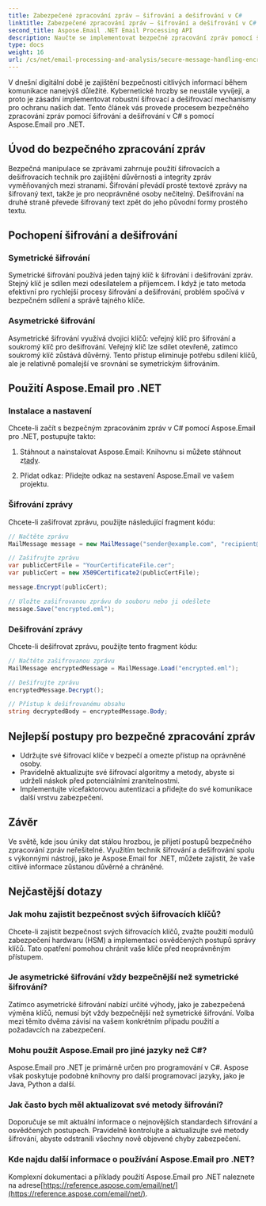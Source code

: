 ```yaml
---
title: Zabezpečené zpracování zpráv – šifrování a dešifrování v C#
linktitle: Zabezpečené zpracování zpráv – šifrování a dešifrování v C#
second_title: Aspose.Email .NET Email Processing API
description: Naučte se implementovat bezpečné zpracování zpráv pomocí šifrování a dešifrování v C# pomocí Aspose.Email for .NET. Účinně chraňte citlivá data.
type: docs
weight: 16
url: /cs/net/email-processing-and-analysis/secure-message-handling-encryption-and-decryption-in-csharp/
---
```


V dnešní digitální době je zajištění bezpečnosti citlivých informací během komunikace nanejvýš důležité. Kybernetické hrozby se neustále vyvíjejí, a proto je zásadní implementovat robustní šifrovací a dešifrovací mechanismy pro ochranu našich dat. Tento článek vás provede procesem bezpečného zpracování zpráv pomocí šifrování a dešifrování v C# s pomocí Aspose.Email pro .NET.

## Úvod do bezpečného zpracování zpráv

Bezpečná manipulace se zprávami zahrnuje použití šifrovacích a dešifrovacích technik pro zajištění důvěrnosti a integrity zpráv vyměňovaných mezi stranami. Šifrování převádí prosté textové zprávy na šifrovaný text, takže je pro neoprávněné osoby nečitelný. Dešifrování na druhé straně převede šifrovaný text zpět do jeho původní formy prostého textu.

## Pochopení šifrování a dešifrování

### Symetrické šifrování

Symetrické šifrování používá jeden tajný klíč k šifrování i dešifrování zpráv. Stejný klíč je sdílen mezi odesílatelem a příjemcem. I když je tato metoda efektivní pro rychlejší procesy šifrování a dešifrování, problém spočívá v bezpečném sdílení a správě tajného klíče.

### Asymetrické šifrování

Asymetrické šifrování využívá dvojici klíčů: veřejný klíč pro šifrování a soukromý klíč pro dešifrování. Veřejný klíč lze sdílet otevřeně, zatímco soukromý klíč zůstává důvěrný. Tento přístup eliminuje potřebu sdílení klíčů, ale je relativně pomalejší ve srovnání se symetrickým šifrováním.

## Použití Aspose.Email pro .NET

### Instalace a nastavení

Chcete-li začít s bezpečným zpracováním zpráv v C# pomocí Aspose.Email pro .NET, postupujte takto:

1.  Stáhnout a nainstalovat Aspose.Email: Knihovnu si můžete stáhnout z[tady](https://releases.aspose.com/email/net).

2. Přidat odkaz: Přidejte odkaz na sestavení Aspose.Email ve vašem projektu.

### Šifrování zprávy

Chcete-li zašifrovat zprávu, použijte následující fragment kódu:

```csharp
// Načtěte zprávu
MailMessage message = new MailMessage("sender@example.com", "recipient@example.com", "Subject", "Message body");

// Zašifrujte zprávu
var publicCertFile = "YourCertificateFile.cer";
var publicCert = new X509Certificate2(publicCertFile);

message.Encrypt(publicCert);

// Uložte zašifrovanou zprávu do souboru nebo ji odešlete
message.Save("encrypted.eml");
```

### Dešifrování zprávy

Chcete-li dešifrovat zprávu, použijte tento fragment kódu:

```csharp
// Načtěte zašifrovanou zprávu
MailMessage encryptedMessage = MailMessage.Load("encrypted.eml");

// Dešifrujte zprávu
encryptedMessage.Decrypt();

// Přístup k dešifrovanému obsahu
string decryptedBody = encryptedMessage.Body;
```

## Nejlepší postupy pro bezpečné zpracování zpráv

- Udržujte své šifrovací klíče v bezpečí a omezte přístup na oprávněné osoby.
- Pravidelně aktualizujte své šifrovací algoritmy a metody, abyste si udrželi náskok před potenciálními zranitelnostmi.
- Implementujte vícefaktorovou autentizaci a přidejte do své komunikace další vrstvu zabezpečení.

## Závěr

Ve světě, kde jsou úniky dat stálou hrozbou, je přijetí postupů bezpečného zpracování zpráv neřešitelné. Využitím technik šifrování a dešifrování spolu s výkonnými nástroji, jako je Aspose.Email for .NET, můžete zajistit, že vaše citlivé informace zůstanou důvěrné a chráněné.

## Nejčastější dotazy

### Jak mohu zajistit bezpečnost svých šifrovacích klíčů?

Chcete-li zajistit bezpečnost svých šifrovacích klíčů, zvažte použití modulů zabezpečení hardwaru (HSM) a implementaci osvědčených postupů správy klíčů. Tato opatření pomohou chránit vaše klíče před neoprávněným přístupem.

### Je asymetrické šifrování vždy bezpečnější než symetrické šifrování?

Zatímco asymetrické šifrování nabízí určité výhody, jako je zabezpečená výměna klíčů, nemusí být vždy bezpečnější než symetrické šifrování. Volba mezi těmito dvěma závisí na vašem konkrétním případu použití a požadavcích na zabezpečení.

### Mohu použít Aspose.Email pro jiné jazyky než C#?

Aspose.Email pro .NET je primárně určen pro programování v C#. Aspose však poskytuje podobné knihovny pro další programovací jazyky, jako je Java, Python a další.

### Jak často bych měl aktualizovat své metody šifrování?

Doporučuje se mít aktuální informace o nejnovějších standardech šifrování a osvědčených postupech. Pravidelně kontrolujte a aktualizujte své metody šifrování, abyste odstranili všechny nově objevené chyby zabezpečení.

### Kde najdu další informace o používání Aspose.Email pro .NET?

 Komplexní dokumentaci a příklady použití Aspose.Email pro .NET naleznete na adrese[https://reference.aspose.com/email/net/](https://reference.aspose.com/email/net/).